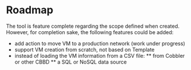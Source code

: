 Roadmap
=======

The tool is feature complete regarding the scope defined when created. However, for completion
sake, the following features could be added:

* add action to move VM to a production network (work under progress)
* support VM creation from scratch, not based on Template
* instead of loading the VM information from a CSV file:
** from Cobbler or other CBBD
** a SQL or NoSQL data source
